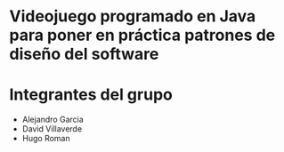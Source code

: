 # Videojuego programado en Java para poner en práctica patrones de diseño del software

# Integrantes del grupo
* Alejandro Garcia
* David Villaverde
* Hugo Roman
